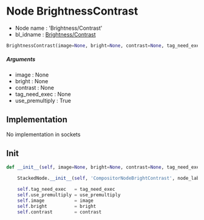 # Node BrightnessContrast

- Node name : 'Brightness/Contrast'
- bl_idname : [Brightness/Contrast](https://docs.blender.org/api/current/bpy.types.Brightness/Contrast.html)


``` python
BrightnessContrast(image=None, bright=None, contrast=None, tag_need_exec=None, use_premultiply=True, node_label=None, node_color=None)
```
##### Arguments

- image : None
- bright : None
- contrast : None
- tag_need_exec : None
- use_premultiply : True

## Implementation

No implementation in sockets

## Init

``` python
def __init__(self, image=None, bright=None, contrast=None, tag_need_exec=None, use_premultiply=True, node_label=None, node_color=None):

    StackedNode.__init__(self, 'CompositorNodeBrightContrast', node_label=node_label, node_color=node_color)

    self.tag_need_exec   = tag_need_exec
    self.use_premultiply = use_premultiply
    self.image           = image
    self.bright          = bright
    self.contrast        = contrast
```
